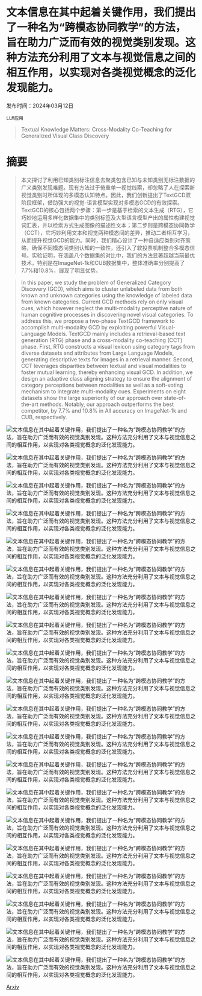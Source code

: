 # 文本信息在其中起着关键作用，我们提出了一种名为“跨模态协同教学”的方法，旨在助力广泛而有效的视觉类别发现。这种方法充分利用了文本与视觉信息之间的相互作用，以实现对各类视觉概念的泛化发现能力。

发布时间：2024年03月12日

`LLM应用`

> Textual Knowledge Matters: Cross-Modality Co-Teaching for Generalized Visual Class Discovery

# 摘要

> 本文探讨了利用已知类别标注信息去聚类包含已知与未知类别无标注数据的广义类别发现难题。现有方法过于倚重单一视觉线索，却忽略了人在探索新视觉类别时所体现的多模态认知特点。因此，我们创新提出了TextGCD双阶段框架，借助强大的视觉-语言模型实现对多模态GCD的有效探索。TextGCD的核心包括两个步骤：第一步是基于检索的文本生成（RTG），它巧妙地运用多样化数据集中的类别标签及大型语言模型产出的属性构建视觉词汇表，并以检索方式生成图像的描述性文本；第二步则是跨模态协同教学（CCT），它巧妙利用文本和视觉两种模态间的差异，推动二者相互学习，从而提升视觉GCD的能力。同时，我们精心设计了一种自适应类别对齐策略，确保不同模态间类别认知的一致性，还引入了软投票机制整合多模态信号。实验证明，在涵盖八个数据集的对比中，我们的方法显著超越当前最优技术，特别是在ImageNet-1k和CUB数据集中，整体准确率分别提高了7.7%和10.8%，展现了明显优势。

> In this paper, we study the problem of Generalized Category Discovery (GCD), which aims to cluster unlabeled data from both known and unknown categories using the knowledge of labeled data from known categories. Current GCD methods rely on only visual cues, which however neglect the multi-modality perceptive nature of human cognitive processes in discovering novel visual categories. To address this, we propose a two-phase TextGCD framework to accomplish multi-modality GCD by exploiting powerful Visual-Language Models. TextGCD mainly includes a retrieval-based text generation (RTG) phase and a cross-modality co-teaching (CCT) phase. First, RTG constructs a visual lexicon using category tags from diverse datasets and attributes from Large Language Models, generating descriptive texts for images in a retrieval manner. Second, CCT leverages disparities between textual and visual modalities to foster mutual learning, thereby enhancing visual GCD. In addition, we design an adaptive class aligning strategy to ensure the alignment of category perceptions between modalities as well as a soft-voting mechanism to integrate multi-modality cues. Experiments on eight datasets show the large superiority of our approach over state-of-the-art methods. Notably, our approach outperforms the best competitor, by 7.7% and 10.8% in All accuracy on ImageNet-1k and CUB, respectively.

![文本信息在其中起着关键作用，我们提出了一种名为“跨模态协同教学”的方法，旨在助力广泛而有效的视觉类别发现。这种方法充分利用了文本与视觉信息之间的相互作用，以实现对各类视觉概念的泛化发现能力。](../../../paper_images/2403.07369/ECCV_highlight_new.png)

![文本信息在其中起着关键作用，我们提出了一种名为“跨模态协同教学”的方法，旨在助力广泛而有效的视觉类别发现。这种方法充分利用了文本与视觉信息之间的相互作用，以实现对各类视觉概念的泛化发现能力。](../../../paper_images/2403.07369/x1.png)

![文本信息在其中起着关键作用，我们提出了一种名为“跨模态协同教学”的方法，旨在助力广泛而有效的视觉类别发现。这种方法充分利用了文本与视觉信息之间的相互作用，以实现对各类视觉概念的泛化发现能力。](../../../paper_images/2403.07369/x2.png)

![文本信息在其中起着关键作用，我们提出了一种名为“跨模态协同教学”的方法，旨在助力广泛而有效的视觉类别发现。这种方法充分利用了文本与视觉信息之间的相互作用，以实现对各类视觉概念的泛化发现能力。](../../../paper_images/2403.07369/x3.png)

![文本信息在其中起着关键作用，我们提出了一种名为“跨模态协同教学”的方法，旨在助力广泛而有效的视觉类别发现。这种方法充分利用了文本与视觉信息之间的相互作用，以实现对各类视觉概念的泛化发现能力。](../../../paper_images/2403.07369/hyperparameters.png)

![文本信息在其中起着关键作用，我们提出了一种名为“跨模态协同教学”的方法，旨在助力广泛而有效的视觉类别发现。这种方法充分利用了文本与视觉信息之间的相互作用，以实现对各类视觉概念的泛化发现能力。](../../../paper_images/2403.07369/x4.png)

![文本信息在其中起着关键作用，我们提出了一种名为“跨模态协同教学”的方法，旨在助力广泛而有效的视觉类别发现。这种方法充分利用了文本与视觉信息之间的相互作用，以实现对各类视觉概念的泛化发现能力。](../../../paper_images/2403.07369/cub_all_epochs.png)

![文本信息在其中起着关键作用，我们提出了一种名为“跨模态协同教学”的方法，旨在助力广泛而有效的视觉类别发现。这种方法充分利用了文本与视觉信息之间的相互作用，以实现对各类视觉概念的泛化发现能力。](../../../paper_images/2403.07369/cub_new_epochs.png)

![文本信息在其中起着关键作用，我们提出了一种名为“跨模态协同教学”的方法，旨在助力广泛而有效的视觉类别发现。这种方法充分利用了文本与视觉信息之间的相互作用，以实现对各类视觉概念的泛化发现能力。](../../../paper_images/2403.07369/known_knowledge.png)

![文本信息在其中起着关键作用，我们提出了一种名为“跨模态协同教学”的方法，旨在助力广泛而有效的视觉类别发现。这种方法充分利用了文本与视觉信息之间的相互作用，以实现对各类视觉概念的泛化发现能力。](../../../paper_images/2403.07369/tsne_visualization.png)

![文本信息在其中起着关键作用，我们提出了一种名为“跨模态协同教学”的方法，旨在助力广泛而有效的视觉类别发现。这种方法充分利用了文本与视觉信息之间的相互作用，以实现对各类视觉概念的泛化发现能力。](../../../paper_images/2403.07369/SimGCD_tsne_visualization.png)

![文本信息在其中起着关键作用，我们提出了一种名为“跨模态协同教学”的方法，旨在助力广泛而有效的视觉类别发现。这种方法充分利用了文本与视觉信息之间的相互作用，以实现对各类视觉概念的泛化发现能力。](../../../paper_images/2403.07369/Ours_image_tsne_visualization.png)

![文本信息在其中起着关键作用，我们提出了一种名为“跨模态协同教学”的方法，旨在助力广泛而有效的视觉类别发现。这种方法充分利用了文本与视觉信息之间的相互作用，以实现对各类视觉概念的泛化发现能力。](../../../paper_images/2403.07369/Ours_text_tsne_visualization.png)

![文本信息在其中起着关键作用，我们提出了一种名为“跨模态协同教学”的方法，旨在助力广泛而有效的视觉类别发现。这种方法充分利用了文本与视觉信息之间的相互作用，以实现对各类视觉概念的泛化发现能力。](../../../paper_images/2403.07369/x5.png)

![文本信息在其中起着关键作用，我们提出了一种名为“跨模态协同教学”的方法，旨在助力广泛而有效的视觉类别发现。这种方法充分利用了文本与视觉信息之间的相互作用，以实现对各类视觉概念的泛化发现能力。](../../../paper_images/2403.07369/x6.png)

![文本信息在其中起着关键作用，我们提出了一种名为“跨模态协同教学”的方法，旨在助力广泛而有效的视觉类别发现。这种方法充分利用了文本与视觉信息之间的相互作用，以实现对各类视觉概念的泛化发现能力。](../../../paper_images/2403.07369/x7.png)

![文本信息在其中起着关键作用，我们提出了一种名为“跨模态协同教学”的方法，旨在助力广泛而有效的视觉类别发现。这种方法充分利用了文本与视觉信息之间的相互作用，以实现对各类视觉概念的泛化发现能力。](../../../paper_images/2403.07369/x8.png)

![文本信息在其中起着关键作用，我们提出了一种名为“跨模态协同教学”的方法，旨在助力广泛而有效的视觉类别发现。这种方法充分利用了文本与视觉信息之间的相互作用，以实现对各类视觉概念的泛化发现能力。](../../../paper_images/2403.07369/x9.png)

![文本信息在其中起着关键作用，我们提出了一种名为“跨模态协同教学”的方法，旨在助力广泛而有效的视觉类别发现。这种方法充分利用了文本与视觉信息之间的相互作用，以实现对各类视觉概念的泛化发现能力。](../../../paper_images/2403.07369/x10.png)

![文本信息在其中起着关键作用，我们提出了一种名为“跨模态协同教学”的方法，旨在助力广泛而有效的视觉类别发现。这种方法充分利用了文本与视觉信息之间的相互作用，以实现对各类视觉概念的泛化发现能力。](../../../paper_images/2403.07369/x11.png)

[Arxiv](https://arxiv.org/abs/2403.07369)